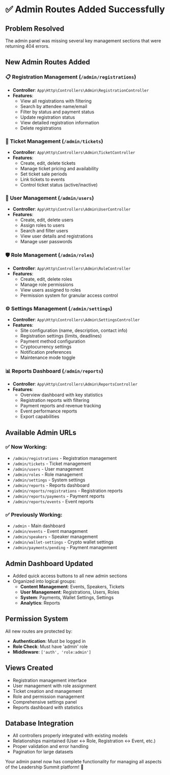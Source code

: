 # ✅ Admin Routes Added Successfully

## Problem Resolved

The admin panel was missing several key management sections that were returning 404 errors.

## New Admin Routes Added

### 📋 **Registration Management** (`/admin/registrations`)

- **Controller**: `App\Http\Controllers\Admin\RegistrationController`
- **Features**:
  - View all registrations with filtering
  - Search by attendee name/email
  - Filter by status and payment status
  - Update registration status
  - View detailed registration information
  - Delete registrations

### 🎫 **Ticket Management** (`/admin/tickets`)

- **Controller**: `App\Http\Controllers\Admin\TicketController`
- **Features**:
  - Create, edit, delete tickets
  - Manage ticket pricing and availability
  - Set ticket sale periods
  - Link tickets to events
  - Control ticket status (active/inactive)

### 👥 **User Management** (`/admin/users`)

- **Controller**: `App\Http\Controllers\Admin\UserController`
- **Features**:
  - Create, edit, delete users
  - Assign roles to users
  - Search and filter users
  - View user details and registrations
  - Manage user passwords

### 🛡️ **Role Management** (`/admin/roles`)

- **Controller**: `App\Http\Controllers\Admin\RoleController`
- **Features**:
  - Create, edit, delete roles
  - Manage role permissions
  - View users assigned to roles
  - Permission system for granular access control

### ⚙️ **Settings Management** (`/admin/settings`)

- **Controller**: `App\Http\Controllers\Admin\SettingsController`
- **Features**:
  - Site configuration (name, description, contact info)
  - Registration settings (limits, deadlines)
  - Payment method configuration
  - Cryptocurrency settings
  - Notification preferences
  - Maintenance mode toggle

### 📊 **Reports Dashboard** (`/admin/reports`)

- **Controller**: `App\Http\Controllers\Admin\ReportsController`
- **Features**:
  - Overview dashboard with key statistics
  - Registration reports with filtering
  - Payment reports and revenue tracking
  - Event performance reports
  - Export capabilities

## Available Admin URLs

### ✅ **Now Working:**

- `/admin/registrations` - Registration management
- `/admin/tickets` - Ticket management
- `/admin/users` - User management
- `/admin/roles` - Role management
- `/admin/settings` - System settings
- `/admin/reports` - Reports dashboard
- `/admin/reports/registrations` - Registration reports
- `/admin/reports/payments` - Payment reports
- `/admin/reports/events` - Event reports

### ✅ **Previously Working:**

- `/admin` - Main dashboard
- `/admin/events` - Event management
- `/admin/speakers` - Speaker management
- `/admin/wallet-settings` - Crypto wallet settings
- `/admin/payments/pending` - Payment management

## Admin Dashboard Updated

- Added quick access buttons to all new admin sections
- Organized into logical groups:
  - **Content Management**: Events, Speakers, Tickets
  - **User Management**: Registrations, Users, Roles
  - **System**: Payments, Wallet Settings, Settings
  - **Analytics**: Reports

## Permission System

All new routes are protected by:

- **Authentication**: Must be logged in
- **Role Check**: Must have 'admin' role
- **Middleware**: `['auth', 'role:admin']`

## Views Created

- Registration management interface
- User management with role assignment
- Ticket creation and management
- Role and permission management
- Comprehensive settings panel
- Reports dashboard with statistics

## Database Integration

- All controllers properly integrated with existing models
- Relationships maintained (User ↔ Role, Registration ↔ Event, etc.)
- Proper validation and error handling
- Pagination for large datasets

Your admin panel now has complete functionality for managing all aspects of the Leadership Summit platform! 🎉
